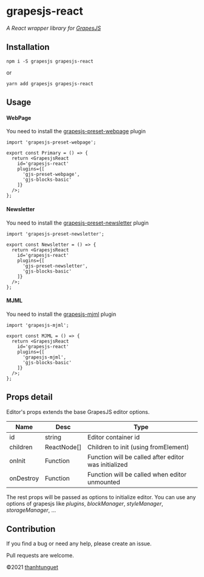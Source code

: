 grapesjs-react
==============
_A React wrapper library for [GrapesJS](https://grapesjs.com)_

## Installation

```shell
npm i -S grapesjs grapesjs-react
```

or

```shell
yarn add grapesjs grapesjs-react
```

## Usage

#### WebPage

You need to install the [grapesjs-preset-webpage](https://www.npmjs.com/package/grapesjs-preset-webpage) plugin

```tsx
import 'grapesjs-preset-webpage';

export const Primary = () => {
  return <GrapesjsReact
    id='grapesjs-react'
    plugins={[
      'gjs-preset-webpage',
      'gjs-blocks-basic'
    ]}
  />;
};
```

#### Newsletter

You need to install the [grapesjs-preset-newsletter](https://www.npmjs.com/package/grapesjs-preset-newsletter) plugin

```tsx
import 'grapesjs-preset-newsletter';

export const Newsletter = () => {
  return <GrapesjsReact
    id='grapesjs-react'
    plugins={[
      'gjs-preset-newsletter',
      'gjs-blocks-basic'
    ]}
  />;
};
```

#### MJML

You need to install the [grapesjs-mjml](https://www.npmjs.com/package/grapesjs-mjml) plugin

```tsx
import 'grapesjs-mjml';

export const MJML = () => {
  return <GrapesjsReact
    id='grapesjs-react'
    plugins={[
      'grapesjs-mjml',
      'gjs-blocks-basic'
    ]}
  />;
};
```

## Props detail

Editor's props extends the base GrapesJS editor options.

| Name | Desc | Type |
| -- | -- | -- |
| id | string | Editor container id |
| children | ReactNode[] | Children to init (using fromElement) |
| onInit | Function<Editor> | Function will be called after editor was initialized |
| onDestroy | Function<void> | Function will be called when editor unmounted |

The rest props will be passed as options to initialize editor. You can use any options of grapesjs like *plugins*, *blockManager*, *styleManager*, *storageManager*, ...

## Contribution

If you find a bug or need any help, please create an issue.

Pull requests are welcome.

&copy;2021 [thanhtunguet](https://thanhtunguet.github.io)
